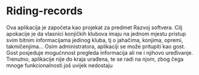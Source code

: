 # Riding-records
Ova aplikacija je započeta kao projekat za predmet Razvoj softvera. Cilj apokacije je da vlasnici konjičkih klubova imaju na jednom mjestu pristup svim bitnim informacijama jedinog kluba, tj o jahačima, konjima, opremi, takmičenjima...
Osim administratora, aplikaciji se može pritupiti kao gost. Gost posjeduje mogućnnost pregleda informacija ali ne i njihovo uređivanje.
Trenutno, aplikacije nije do kraja urađena, te se radi na njom, zbog čega mnoge funkcionalnosti još uvijek nedostaju
